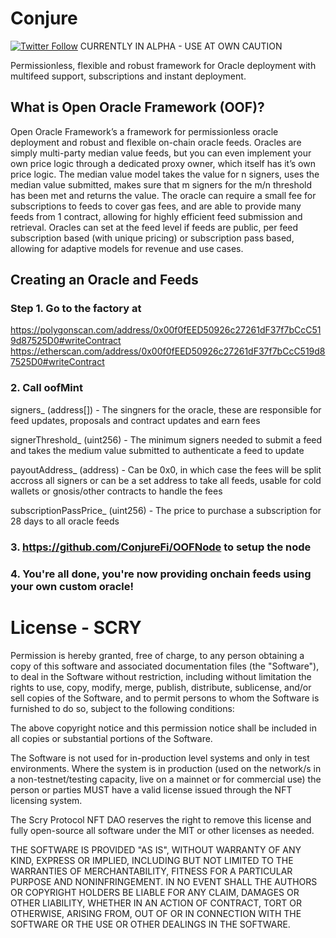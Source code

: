 # Conjure
[![Twitter Follow](https://img.shields.io/twitter/follow/ConjureFi?label=Conjure.Finance&style=social)](https://twitter.com/ConjureFi/)
CURRENTLY IN ALPHA - USE AT OWN CAUTION

Permissionless, flexible and robust framework for Oracle deployment with multifeed support, subscriptions and instant deployment.

## What is Open Oracle Framework (OOF)?

Open Oracle Framework’s a framework for permissionless oracle deployment and robust and flexible on-chain oracle feeds. Oracles are simply multi-party median value feeds, but you can even implement your own price logic through a dedicated proxy owner, which itself has it’s own price logic. The median value model takes the value for n signers, uses the median value submitted, makes sure that m signers for the m/n threshold has been met and returns the value. The oracle can require a small fee for subscriptions to feeds to cover gas fees, and are able to provide many feeds from 1 contract, allowing for highly efficient feed submission and retrieval. Oracles can set at the feed level if feeds are public, per feed subscription based (with unique pricing) or subscription pass based, allowing for adaptive models for revenue and use cases.

## Creating an Oracle and Feeds

### Step 1. Go to the factory at 
https://polygonscan.com/address/0x00f0fEED50926c27261dF37f7bCcC519d87525D0#writeContract
https://etherscan.com/address/0x00f0fEED50926c27261dF37f7bCcC519d87525D0#writeContract

### 2. Call oofMint
signers_ (address[]) - The singners for the oracle, these are responsible for feed updates, proposals and contract updates and earn fees

signerThreshold_ (uint256) - The minimum signers needed to submit a feed and takes the medium value submitted to authenticate a feed to update

payoutAddress_ (address) - Can be 0x0, in which case the fees will be split accross all signers or can be a set address to take all feeds, usable for cold wallets or gnosis/other contracts to handle the fees

subscriptionPassPrice_ (uint256) - The price to purchase a subscription for 28 days to all oracle feeds

### 3. https://github.com/ConjureFi/OOFNode to setup the node

### 4. You're all done, you're now providing onchain feeds using your own custom oracle!

# License - SCRY
Permission is hereby granted, free of charge, to any person obtaining a copy of this software and associated documentation files (the "Software"), to deal in the Software without restriction, including without limitation the rights to use, copy, modify, merge, publish, distribute, sublicense, and/or sell copies of the Software, and to permit persons to whom the Software is furnished to do so, subject to the following conditions:

The above copyright notice and this permission notice shall be included in all copies or substantial portions of the Software.

The Software is not used for in-production level systems and only in test environments. Where the system is in production (used on the network/s in a non-testnet/testing capacity, live on a mainnet or for commercial use) the person or parties MUST have a valid license issued through the NFT licensing system.

The Scry Protocol NFT DAO reserves the right to remove this license and fully open-source all software under the MIT or other licenses as needed.

THE SOFTWARE IS PROVIDED "AS IS", WITHOUT WARRANTY OF ANY KIND, EXPRESS OR IMPLIED, INCLUDING BUT NOT LIMITED TO THE WARRANTIES OF MERCHANTABILITY, FITNESS FOR A PARTICULAR PURPOSE AND NONINFRINGEMENT. IN NO EVENT SHALL THE AUTHORS OR COPYRIGHT HOLDERS BE LIABLE FOR ANY CLAIM, DAMAGES OR OTHER LIABILITY, WHETHER IN AN ACTION OF CONTRACT, TORT OR OTHERWISE, ARISING FROM, OUT OF OR IN CONNECTION WITH THE SOFTWARE OR THE USE OR OTHER DEALINGS IN THE SOFTWARE.


